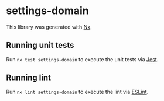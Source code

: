 # settings-domain

This library was generated with [Nx](https://nx.dev).

## Running unit tests

Run `nx test settings-domain` to execute the unit tests via [Jest](https://jestjs.io).

## Running lint

Run `nx lint settings-domain` to execute the lint via [ESLint](https://eslint.org/).
